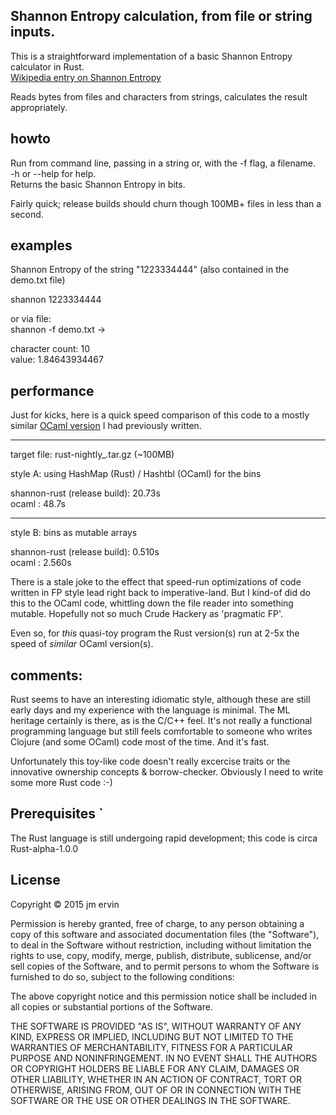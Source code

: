 ## Shannon Entropy calculation, from file or string inputs.

This is a straightforward implementation of a basic Shannon Entropy calculator in Rust.   
[Wikipedia entry on Shannon Entropy](http://en.wikipedia.org/wiki/Entropy_%28information_theory%29)    

 Reads bytes from files and characters from strings, calculates the result appropriately.    
    

## howto
Run from command line, passing in a string or, with the -f flag, a filename.   
-h or --help for help.   
Returns the basic Shannon Entropy in bits.   

Fairly quick; release builds should churn though 100MB+ files in less than a second.   


## examples

Shannon Entropy of the string "1223334444" (also contained in the demo.txt file)   

shannon 1223334444     

or via file:   
shannon -f demo.txt ->    

  character count: 10   
  value: 1.84643934467    
 

## performance  
Just for kicks, here is a quick speed comparison of this code to a mostly similar [OCaml version](https://github.com/jme/shannon) I had previously written.  


   ----------------------------
target file: rust-nightly_.tar.gz (~100MB)   

style A: using HashMap (Rust) / Hashtbl (OCaml) for the bins   

shannon-rust (release build): 20.73s   
ocaml                       : 48.7s    

   ----------------------------
style B: bins as mutable arrays  

shannon-rust (release build): 0.510s   
ocaml                       : 2.560s    


There is a stale joke to the effect that speed-run optimizations of code written in FP style lead right back to imperative-land. But I kind-of did do this to the OCaml code, whittling down the file reader into something mutable. Hopefully not so much Crude Hackery as 'pragmatic FP'.  

Even so, for *this* quasi-toy program the Rust version(s) run at 2-5x the speed of *similar* OCaml version(s).  



## comments:
 Rust seems to have an interesting idiomatic style, although these are still early days and my experience with the language is minimal. The ML heritage certainly is there, as is the C/C++ feel. It's not really a functional programming language but still feels comfortable to someone who writes Clojure (and some OCaml) code most of the time.  And it's fast.  
   
Unfortunately this toy-like code doesn't really excercise traits or the innovative ownership concepts & borrow-checker.  Obviously I need to write some more Rust code :-)   



## Prerequisites `

 The Rust language is still undergoing rapid development; this code is circa Rust-alpha-1.0.0     



## License

Copyright © 2015 jm ervin

Permission is hereby granted, free of charge, to any person obtaining a copy of this software and associated documentation files (the "Software"), to deal in the Software without restriction, including without limitation the rights to use, copy, modify, merge, publish, distribute, sublicense, and/or sell copies of the Software, and to permit persons to whom the Software is furnished to do so, subject to the following conditions:

The above copyright notice and this permission notice shall be included in all copies or substantial portions of the Software.

THE SOFTWARE IS PROVIDED "AS IS", WITHOUT WARRANTY OF ANY KIND, EXPRESS OR IMPLIED, INCLUDING BUT NOT LIMITED TO THE WARRANTIES OF MERCHANTABILITY, FITNESS FOR A PARTICULAR PURPOSE AND NONINFRINGEMENT. IN NO EVENT SHALL THE AUTHORS OR COPYRIGHT HOLDERS BE LIABLE FOR ANY CLAIM, DAMAGES OR OTHER LIABILITY, WHETHER IN AN ACTION OF CONTRACT, TORT OR OTHERWISE, ARISING FROM, OUT OF OR IN CONNECTION WITH THE SOFTWARE OR THE USE OR OTHER DEALINGS IN THE SOFTWARE.



